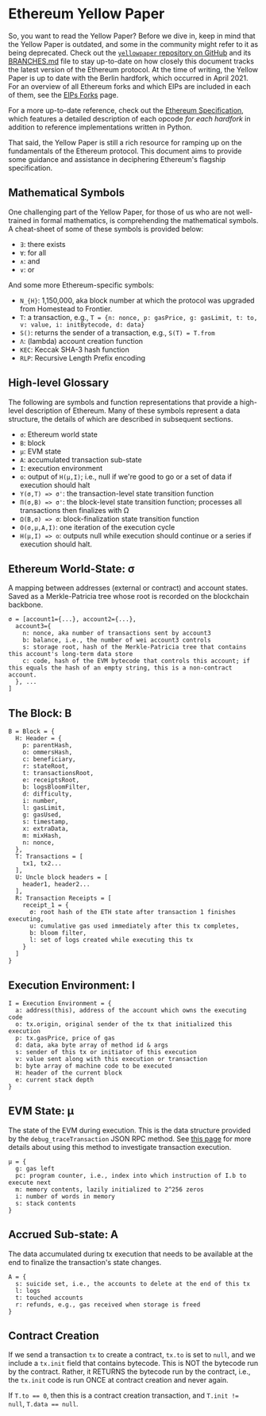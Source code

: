 # Ethereum Yellow Paper

So, you want to read the Yellow Paper? Before we dive in, keep in mind that the Yellow Paper is outdated, and some in the community might refer to it as being deprecated. Check out the [`yellowpaper` repository on GitHub](https://github.com/ethereum/yellowpaper) and its [BRANCHES.md](https://github.com/ethereum/yellowpaper/blob/master/BRANCHES.md) file to stay up-to-date on how closely this document tracks the latest version of the Ethereum protocol. At the time of writing, the Yellow Paper is up to date with the Berlin hardfork, which occurred in April 2021. For an overview of all Ethereum forks and which EIPs are included in each of them, see the [EIPs Forks](./eips_forks.md) page.

For a more up-to-date reference, check out the [Ethereum Specification](https://github.com/ethereum/execution-specs), which features a detailed description of each opcode _for each hardfork_ in addition to reference implementations written in Python.

That said, the Yellow Paper is still a rich resource for ramping up on the fundamentals of the Ethereum protocol. This document aims to provide some guidance and assistance in deciphering Ethereum's flagship specification.

## Mathematical Symbols

One challenging part of the Yellow Paper, for those of us who are not well-trained in formal mathematics, is comprehending the mathematical symbols. A cheat-sheet of some of these symbols is provided below:

- `∃`: there exists
- `∀`: for all
- `∧`: and
- `∨`: or

And some more Ethereum-specific symbols:

- `N_{H}`: 1,150,000, aka block number at which the protocol was upgraded from Homestead to Frontier.
- `T`: a transaction, e.g., `T = {n: nonce, p: gasPrice, g: gasLimit, t: to, v: value, i: initBytecode, d: data}`
- `S()`: returns the sender of a transaction, e.g., `S(T) = T.from`
- `Λ`: (lambda) account creation function
- `KEC`: Keccak SHA-3 hash function
- `RLP`: Recursive Length Prefix encoding

## High-level Glossary

The following are symbols and function representations that provide a high-level description of Ethereum. Many of these symbols represent a data structure, the details of which are described in subsequent sections.

- `σ`: Ethereum world state
- `B`: block
- `μ`: EVM state
- `A`: accumulated transaction sub-state
- `I`: execution environment
- `o`: output of `H(μ,I)`; i.e., null if we're good to go or a set of data if execution should halt
- `Υ(σ,T) => σ'`: the transaction-level state transition function
- `Π(σ,B) => σ'`: the block-level state transition function; processes all transactions then finalizes with Ω
- `Ω(B,σ) => σ`: block-finalization state transition function
- `O(σ,μ,A,I)`: one iteration of the execution cycle
- `H(μ,I) => o`: outputs null while execution should continue or a series if execution should halt.

## Ethereum World-State: σ

A mapping between addresses (external or contract) and account states. Saved as a Merkle-Patricia tree whose root is recorded on the blockchain backbone.

```
σ = [account1={...}, account2={...},
  account3={
    n: nonce, aka number of transactions sent by account3
    b: balance, i.e., the number of wei account3 controls
    s: storage root, hash of the Merkle-Patricia tree that contains this account's long-term data store
    c: code, hash of the EVM bytecode that controls this account; if this equals the hash of an empty string, this is a non-contract account.
  }, ...
]
```

## The Block: B

```
B = Block = {
  H: Header = {
    p: parentHash,
    o: ommersHash,
    c: beneficiary,
    r: stateRoot,
    t: transactionsRoot,
    e: receiptsRoot,
    b: logsBloomFilter,
    d: difficulty,
    i: number,
    l: gasLimit,
    g: gasUsed,
    s: timestamp,
    x: extraData,
    m: mixHash,
    n: nonce,
  },
  T: Transactions = [
    tx1, tx2...
  ],
  U: Uncle block headers = [
    header1, header2...
  ],
  R: Transaction Receipts = [
    receipt_1 = {
      σ: root hash of the ETH state after transaction 1 finishes executing,
      u: cumulative gas used immediately after this tx completes,
      b: bloom filter,
      l: set of logs created while executing this tx
    }
  ]
}
```

## Execution Environment: I

```
I = Execution Environment = {
  a: address(this), address of the account which owns the executing code
  o: tx.origin, original sender of the tx that initialized this execution
  p: tx.gasPrice, price of gas
  d: data, aka byte array of method id & args
  s: sender of this tx or initiator of this execution
  v: value sent along with this execution or transaction
  b: byte array of machine code to be executed
  H: header of the current block
  e: current stack depth
}
```

## EVM State: μ

The state of the EVM during execution. This is the data structure provided by the `debug_traceTransaction` JSON RPC method. See [this page](./tracing.md) for more details about using this method to investigate transaction execution.

```
μ = {
  g: gas left
  pc: program counter, i.e., index into which instruction of I.b to execute next
  m: memory contents, lazily initialized to 2^256 zeros
  i: number of words in memory
  s: stack contents
}
```

## Accrued Sub-state: A

The data accumulated during tx execution that needs to be available at the end to finalize the transaction's state changes.

```
A = {
  s: suicide set, i.e., the accounts to delete at the end of this tx
  l: logs
  t: touched accounts
  r: refunds, e.g., gas received when storage is freed
}
```

## Contract Creation

If we send a transaction `tx` to create a contract, `tx.to` is set to `null`, and we include a `tx.init` field that contains bytecode. This is NOT the bytecode run by the contract. Rather, it RETURNS the bytecode run by the contract, i.e., the `tx.init` code is run ONCE at contract creation and never again.

If `T.to == 0`, then this is a contract creation transaction, and `T.init != null`, `T.data == null`.
